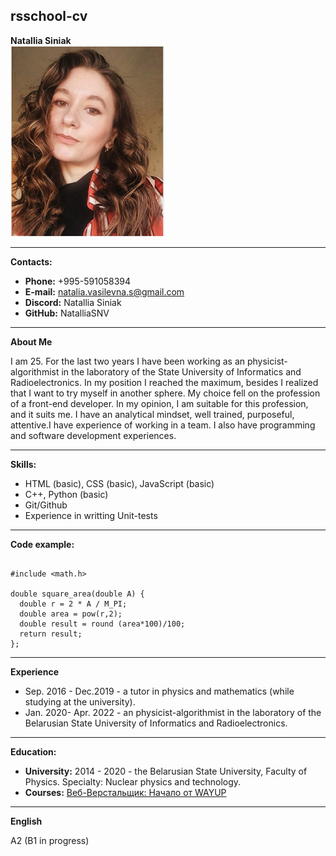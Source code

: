 **rsschool-cv** 
-----
**Natallia Siniak**  
![](cv.png)  


-----
**Contacts:**
* **Phone:** +995-591058394
* **E-mail:** natalia.vasilevna.s@gmail.com
* **Discord:** Natallia Siniak
* **GitHub:** NatalliaSNV

-----  
**About Me**  


I am 25. For the last two years I have been working as an physicist-algorithmist in the laboratory of the State University of Informatics and Radioelectronics. In my position I reached the maximum, besides I realized that I want to try myself in another sphere. My choice fell on the profession of a front-end developer. In my opinion, I am suitable for this profession, and it suits me. I have an analytical mindset, well trained, purposeful, attentive.I have experience of working in a team. I also have programming and software development experiences.


-----  
**Skills:**

* HTML (basic), CSS (basic), JavaScript (basic)
* C++, Python (basic)
* Git/Github
* Experience in writting Unit-tests

-----

**Code example:**  
~~~

#include <math.h>

double square_area(double A) {
  double r = 2 * A / M_PI;
  double area = pow(r,2);
  double result = round (area*100)/100;
  return result;
};

~~~
-----
**Experience**
* Sep. 2016 - Dec.2019 - a tutor in physics and mathematics (while studying at the university).
* Jan. 2020- Apr. 2022 - an physicist-algorithmist in the laboratory of the Belarusian State University of Informatics and Radioelectronics.

------
**Education:**

* **University:** 2014 - 2020 - the Belarusian State University, Faculty of Physics.
Specialty: Nuclear physics and technology.
* **Courses:** [Веб-Верстальщик: Начало от WAYUP](https://wayup.in/library/course6?utm_source=google&utm_medium=cpc&utm_campaign=VS_Performance_Max_SNG&utm_term=_&utm_content=__c&gclid=CjwKCAjw7vuUBhBUEiwAEdu2pLGtmlLGCnJDZFeKb1042iv8f_6sMQXaInJBe-UlI-w0gUgA0g9aEhoC02gQAvD_BwE "Ссылка на курс")

-----
**English** 
 
A2 (B1 in progress)